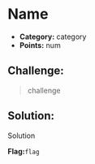 # Name
- **Category:** category
- **Points:** num

## Challenge:

> challenge

## Solution:

Solution

**Flag:**`flag`

